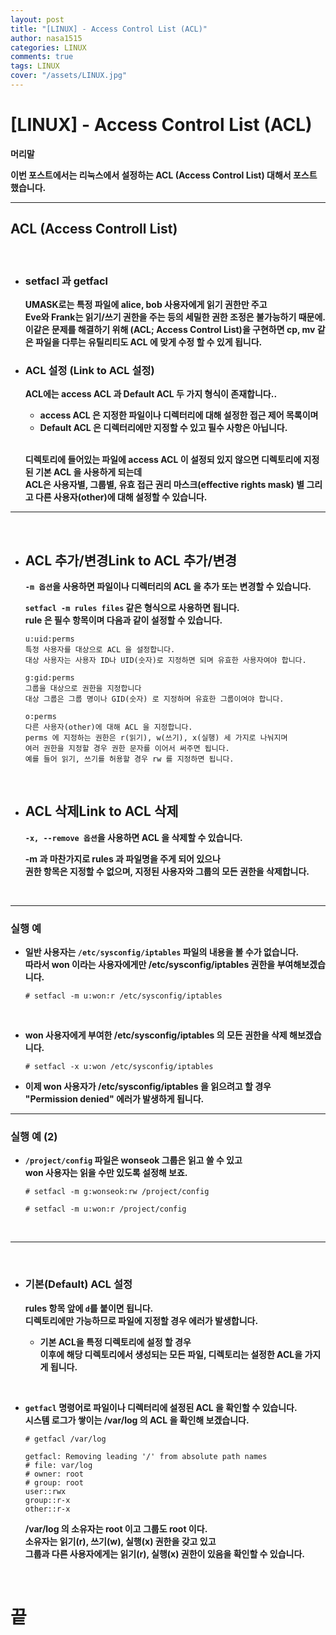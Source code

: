 ```yaml
---
layout: post
title: "[LINUX] - Access Control List (ACL)"
author: nasa1515
categories: LINUX
comments: true
tags: LINUX
cover: "/assets/LINUX.jpg"
---
```



# **[LINUX] - Access Control List (ACL)**

**머리말**  

**이번 포스트에서는 리눅스에서 설정하는 ACL (Access Control List) 대해서 포스트 했습니다.**   

---

## **ACL (Access Controll List)**

<br/>

* ### **setfacl 과 getfacl**  
	
	
	**UMASK로는 특정 파일에 alice, bob 사용자에게 읽기 권한만 주고  
	Eve와 Frank는 읽기/쓰기 권한을 주는 등의 세밀한 권한 조정은 불가능하기 때문에.**  
	**이같은 문제를 해결하기 위해 (ACL; Access Control List)을 구현하면  cp, mv 같은 파일을 다루는 유틸리티도 ACL 에 맞게 수정 할 수 있게 됩니다.**  

* ### **ACL 설정 (Link to ACL 설정)**  
	
	**ACL에는 access ACL 과 Default ACL 두 가지 형식이 존재합니다..**  
	
	* **access ACL 은 지정한 파일이나 디렉터리에 대해 설정한 접근 제어 목록이며**  
	* **Default ACL 은 디렉터리에만 지정할 수 있고 필수 사항은 아닙니다.**

	<br/>

	**디렉토리에 들어있는 파일에 access ACL 이 설정되 있지 않으면  디렉토리에 지정된 기본 ACL 을 사용하게 되는데**     
	**ACL은 사용자별, 그룹별, 유효 접근 권리 마스크(effective rights mask) 별 그리고 다른 사용자(other)에 대해 설정할 수 있습니다.** 
	


---

<br/>

* ## **ACL 추가/변경Link to ACL 추가/변경**  

	**``-m 옵션``을 사용하면 파일이나 디렉터리의 ACL 을 추가 또는 변경할 수 있습니다.**  
	
	**``setfacl -m rules files`` 같은 형식으로 사용하면 됩니다.**  
	**rule 은 필수 항목이며 다음과 같이 설정할 수 있습니다.**

	```
    u:uid:perms
    특정 사용자를 대상으로 ACL 을 설정합니다.
    대상 사용자는 사용자 ID나 UID(숫자)로 지정하면 되며 유효한 사용자여야 합니다.
      
	g:gid:perms
    그룹을 대상으로 권한을 지정합니다
    대상 그룹은 그룹 명이나 GID(숫자) 로 지정하며 유효한 그룹이여야 합니다.
      
	o:perms
    다른 사용자(other)에 대해 ACL 을 지정합니다.
    perms 에 지정하는 권한은 r(읽기), w(쓰기), x(실행) 세 가지로 나눠지며
    여러 권한을 지정할 경우 권한 문자를 이어서 써주면 됩니다.
    예를 들어 읽기, 쓰기를 허용할 경우 rw 를 지정하면 됩니다.
	```

<br/>

* ## **ACL 삭제Link to ACL 삭제**  

	**``-x, --remove 옵션``을 사용하면 ACL 을 삭제할 수 있습니다.**  
	
	**-m 과 마찬가지로 rules 과 파일명을 주게 되어 있으나**  
	**권한 항목은 지정할 수 없으며, 지정된 사용자와 그룹의 모든 권한을 삭제합니다.**  


<br/>

----

### **실행 예**


* **일반 사용자는 ``/etc/sysconfig/iptables`` 파일의 내용을 볼 수가 없습니다.**  
    **따라서 won 이라는 사용자에게만 /etc/sysconfig/iptables 권한을 부여해보겠습니다.**

    ```
    # setfacl -m u:won:r /etc/sysconfig/iptables
    ```

<br/>

* **won 사용자에게 부여한 /etc/sysconfig/iptables 의 모든 권한을 삭제 해보겠습니다.** 

    ```
	# setfacl -x u:won /etc/sysconfig/iptables
    ```

* **이제 won 사용자가  /etc/sysconfig/iptables 을 읽으려고 할 경우**   
	**"Permission denied" 에러가 발생하게 됩니다.**


---

### **실행 예 (2)**

* **``/project/config`` 파일은 wonseok 그룹은 읽고 쓸 수 있고**  
	**won 사용자는 읽을 수만 있도록 설정해 보죠.**

	```
	# setfacl -m g:wonseok:rw /project/config

	# setfacl -m u:won:r /project/config
	```

<br/>

---

<br/>

* ### **기본(Default) ACL 설정**   

	**rules 항목 앞에 ``d``를 붙이면 됩니다.**  
	**디렉토리에만 가능하므로 파일에 지정할 경우 에러가 발생합니다.**  

	* **기본 ACL을 특정 디렉토리에 설정 할 경우  
이후에 해당 디렉토리에서 생성되는 모든 파일, 디렉토리는 설정한 ACL을 가지게 됩니다.**

<br/>

* **``getfacl`` 명령어로 파일이나 디렉터리에 설정된 ACL 을 확인할 수 있습니다.**  
	**시스템 로그가 쌓이는 /var/log 의 ACL 을 확인해 보겠습니다.**

	```
	# getfacl /var/log
 
	getfacl: Removing leading '/' from absolute path names
	# file: var/log
	# owner: root
	# group: root
	user::rwx
	group::r-x
	other::r-x
	```

	**/var/log 의 소유자는 root 이고 그룹도 root 이다.**  
	**소유자는 읽기(r), 쓰기(w), 실행(x) 권한을 갖고 있고**  
	**그룹과 다른 사용자에게는 읽기(r), 실행(x) 권한이 있음을 확인할 수 있습니다.**

<br/>


# **끝**
